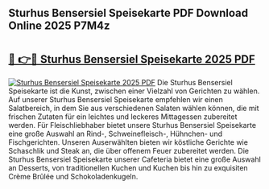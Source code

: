## Sturhus Bensersiel Speisekarte PDF Download Online 2025 P7M4z

# <h2><a href="http://gc92j4s.nevu.top/?p=Sturhus+Bensersiel+Speisekarte">🔗 👉🔴 Sturhus Bensersiel Speisekarte 2025 PDF</a></h2>

[![Sturhus Bensersiel Speisekarte 2025 PDF](https://i.imgur.com/dBaPXMq.png)](http://gc92j4s.nevu.top/?p=Sturhus+Bensersiel+Speisekarte)
Die Sturhus Bensersiel Speisekarte ist die Kunst, zwischen einer Vielzahl von Gerichten zu wählen. Auf unserer Sturhus Bensersiel Speisekarte empfehlen wir einen Salatbereich, in dem Sie aus verschiedenen Salaten wählen können, die mit frischen Zutaten für ein leichtes und leckeres Mittagessen zubereitet werden. Für Fleischliebhaber bietet unsere Sturhus Bensersiel Speisekarte eine große Auswahl an Rind-, Schweinefleisch-, Hühnchen- und Fischgerichten. Unseren Auserwählten bieten wir köstliche Gerichte wie Schaschlik und Steak an, die über offenem Feuer zubereitet werden. Die Sturhus Bensersiel Speisekarte unserer Cafeteria bietet eine große Auswahl an Desserts, von traditionellen Kuchen und Kuchen bis hin zu exquisiten Crème Brûlée und Schokoladenkugeln.
